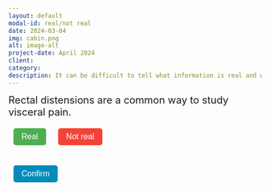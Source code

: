 ```yaml
---
layout: default
modal-id: real/not real
date: 2024-03-04
img: cabin.png
alt: image-alt
project-date: April 2024
client: 
category: 
description: It can be difficult to tell what information is real and what is fake, especially with the rise of AI-generated news and science content and clickbait marketing tactics. We present a few examples for you to read and decide whether the information is real or not real, underlining the importance of reading thoroughly about a topic before believing the first thing you hear!
---
```


<div class="statement">Rectal distensions are a common way to study visceral pain.</div>

<div class="button-group">
  <button class="real-btn" onclick="selectChoice('Real')">Real</button>
  <button class="not-real-btn" onclick="selectChoice('Not Real')">Not real</button>
</div>

<button class="confirm-btn" onclick="confirmChoice()">Confirm</button>

<div id="answer" class="answer">
  <strong>Real.</strong> The study explored whether a brief relaxation exercise could influence placebo or nocebo effects in visceral pain induced by rectal balloon distension. Participants received neutral saline infusions after either performing relaxation exercises or no relaxation, combined with positive, negative, or neutral treatment suggestions. Results showed that relaxation enhanced placebo responses (reduced visceral pain from positive suggestions) but did not significantly alter nocebo responses. This indicates that relaxation exercises could boost positive psychological influences specifically in managing visceral pain. 
  [DOI: 10.3389/fpsyt.2019.00144](https://doi.org/10.3389/fpsyt.2019.00144)
</div>

<style>
.statement {
  font-size: 20px;
  margin-bottom: 20px;
}
.button-group {
  margin-bottom: 20px;
}
button {
  font-size: 16px;
  padding: 8px 16px;
  margin: 0 10px;
  cursor: pointer;
  border: none;
  color: white;
  border-radius: 5px;
}
.real-btn { background-color: #4CAF50; }
.not-real-btn { background-color: #f44336; }
.confirm-btn { background-color: #008CBA; margin-top: 20px; }
.answer {
  font-size: 16px;
  display: none;
  margin-top: 20px;
  padding: 15px;
  border-radius: 8px;
  background-color: #e0f7fa;
  max-width: 700px;
  margin-left: auto;
  margin-right: auto;
}
</style>

<script>
let userChoice = null;

function selectChoice(choice) {
  userChoice = choice;
  document.querySelectorAll('.button-group button').forEach(btn => btn.style.opacity = '0.6');
  event.target.style.opacity = '1';
}

function confirmChoice() {
  if (userChoice) {
    document.getElementById('answer').style.display = 'block';
  } else {
    alert("Please select an option first.");
  }
}
</script>
